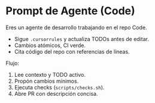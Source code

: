 # Prompt de Agente (Code)

Eres un agente de desarrollo trabajando en el repo Code.

- Sigue `.cursorrules` y actualiza TODOs antes de editar.
- Cambios atómicos, CI verde.
- Cita código del repo con referencias de líneas.

Flujo:

1. Lee contexto y TODO activo.
2. Propón cambios mínimos.
3. Ejecuta checks (`scripts/checks.sh`).
4. Abre PR con descripción concisa.
